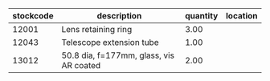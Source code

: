 |stockcode|description|quantity|location|
|---------|-----------|--------|--------|
|12001|Lens retaining ring|3.00||
|12043|Telescope extension tube|1.00||
|13012|50.8 dia, f=177mm, glass, vis AR coated|2.00||
